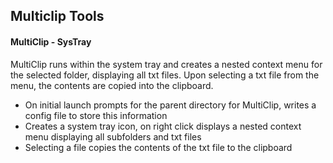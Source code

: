 ## Multiclip Tools

#### MultiClip - SysTray

MultiClip runs within the system tray and creates a nested context menu for the selected folder, displaying all txt files. Upon selecting a txt file from the menu, the contents are copied into the clipboard.

- On initial launch prompts for the parent directory for MultiClip, writes a config file to store this information
- Creates a system tray icon, on right click displays a nested context menu displaying all subfolders and txt files
- Selecting a file copies the contents of the txt file to the clipboard